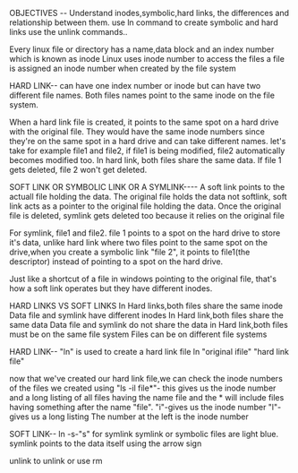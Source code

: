 OBJECTIVES --
Understand inodes,symbolic,hard links, the differences and relationship between them.
use ln command to create symbolic and hard links
use the unlink commands..

Every linux file or directory has a name,data block and an index number which is known as inode
Linux uses inode number to access the files
a file is assigned an inode number when created by the file system

HARD LINK--
can have one index number or inode but can have two different file names.
Both files names point to the same inode on the file system.

When a hard link file is created, it points to the same spot on a hard drive with the original file. They would have the same inode numbers since they're on the same spot in a hard drive and can take different names. let's take for example file1 and file2, if file1 is being modified, file2 automatically becomes modified too.
In hard link, both files share the same data. If file 1 gets deleted, file 2 won't get deleted.

SOFT LINK OR SYMBOLIC LINK OR A SYMLINK----
A soft link points to the actuall file holding the data. The original file holds the data not softlink, soft link acts as a pointer to the original file holding the data. Once the original file is deleted, symlink gets deleted too because it relies on the original file

For symlink, file1 and file2. file 1 points to a spot on the hard drive to store it's data, unlike hard link where two files point to the same spot on the drive,when you create a symbolic link  "file 2", it points to file1(the descriptor) instead of pointing to a spot on the hard drive.

Just like a shortcut of a file in windows pointing to the original file, that's how a soft link operates but they have different inodes.

HARD LINKS                                                                VS                                    SOFT LINKS
In Hard links,both files share the same inode                                     Data file and symlink have different inodes
In Hard link,both files share the same data                                        Data file and symlink do not share the data
in Hard link,both files must be on the same file system                    Files can be on different file systems

HARD LINK--
"ln" is used to create a hard link file
ln "original ifile" "hard link file"

now that we've created our hard link file,we can check the inode numbers of the files we created
using 
"ls -il file*"- this gives us the inode number and a long listing of all files having the name file and the * will include files having something after the name "file".
"i"-gives us the inode number
"l"-gives us a long listing
The number at the left is the inode number

SOFT LINK--
ln -s-"s" for symlink
symlink or symbolic files are light blue.
symlink points to the data itself using the arrow sign

unlink <filename> to unlink or use rm


